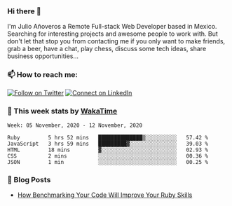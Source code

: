 ### Hi there 👋

I'm Julio Añoveros a Remote Full-stack Web Developer based in Mexico. Searching for interesting projects and awesome people to work with. But don't let that stop you from contacting me if you only want to make friends, grab a beer, have a chat, play chess, discuss some tech ideas, share business opportunities... 

### :mailbox: How to reach me:

[![Follow on Twitter](https://img.shields.io/badge/--twitter?label=Twitter&logo=Twitter&style=social)](https://twitter.com/AnoverosJulio) [![Connect on LinkedIn](https://img.shields.io/badge/--linkedin?label=LinkedIn&logo=LinkedIn&style=social)](https://www.linkedin.com/in/jubaan)

### :construction_worker: This week stats by [WakaTime]('https://wakatime.com')
<!--START_SECTION:waka-->
```text
Week: 05 November, 2020 - 12 November, 2020

Ruby         5 hrs 52 mins   ██████████████▒░░░░░░░░░░   57.42 % 
JavaScript   3 hrs 59 mins   █████████▓░░░░░░░░░░░░░░░   39.03 % 
HTML         18 mins         ▓░░░░░░░░░░░░░░░░░░░░░░░░   02.93 % 
CSS          2 mins          ░░░░░░░░░░░░░░░░░░░░░░░░░   00.36 % 
JSON         1 min           ░░░░░░░░░░░░░░░░░░░░░░░░░   00.25 % 
```
<!--END_SECTION:waka-->

### :newspaper: Blog Posts
<!-- BLOG-POST-LIST:START -->
- [How Benchmarking Your Code Will Improve Your Ruby Skills](https://dev.to/jubaan/how-benchmarking-your-code-will-improve-your-ruby-skills-2m83)
<!-- BLOG-POST-LIST:END -->


